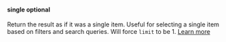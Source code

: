 #### single <def-type>optional</def-type>
Return the result as if it was a single item. Useful for selecting a single item based on filters and search queries. Will force `limit` to be 1. [Learn more](/api/query/single.html)